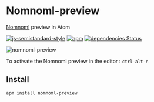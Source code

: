 # Nomnoml-preview

[Nomnoml](https://github.com/skanaar/nomnoml)  preview in Atom

[![js-semistandard-style](https://img.shields.io/badge/code%20style-semistandard-brightgreen.svg?style=flat-square)](https://github.com/Flet/semistandard)
[![apm](https://img.shields.io/apm/v/nomnoml-preview.svg)](https://atom.io/packages/nomnoml-preview)
[![dependencies Status](https://david-dm.org/coac/nomnoml-preview/status.svg)](https://david-dm.org/coac/nomnoml-preview)

![nomnoml-preview](https://raw.githubusercontent.com/Coac/nomnoml-preview/master/nomnoml-preview.gif)

To activate the Nomnoml preview in the editor : `ctrl-alt-n`

## Install
```
apm install nomnoml-preview
```
